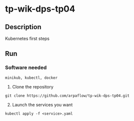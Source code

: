# tp-wik-dps-tp04
## Description

Kubernetes first steps

## Run
### Software needed
```
minikub, kubectl, docker
```
1. Clone the repository
```
git clone https://github.com/arpaflow/tp-wik-dps-tp04.git
```
2. Launch the services you want
```
kubectl apply -f <service>.yaml
```
